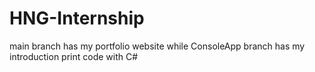 # HNG-Internship

main branch has my portfolio website 
while ConsoleApp branch has my introduction print code with C#
